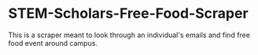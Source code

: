 # STEM-Scholars-Free-Food-Scraper
This is a scraper meant to look through an individual's emails and find free food event around campus. 
